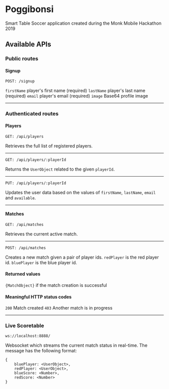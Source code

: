 # Poggibonsi
Smart Table Soccer application created during the Monk Mobile Hackathon 2019

## Available APIs
### Public routes


#### Signup
~~~~ 
POST: /signup 
~~~~
`firstName` player's first name (required)
`lastName` player's last name (required)
`email` player's email (required)
`image` Base64 profile image

---

### Authenticated routes

#### Players
~~~~ 
GET: /api/players 
~~~~

Retrieves the full list of registered players.

---

~~~~
GET: /api/players/:playerId
~~~~
Returns the `UserObject` related to the given `playerId`.

---


~~~~
PUT: /api/players/:playerId
~~~~

Updates the user data based on the values of `firstName`, `lastName`, `email` and `available`.

---

#### Matches
~~~~ 
GET: /api/matches 
~~~~
Retrieves the current active match.

---

~~~~ 
POST: /api/matches 
~~~~
Creates a new match given a pair of player ids.
`redPlayer` is the red player id.
`bluePlayer` is the blue player id.

#### Returned values
`{MatchObject}` if the match creation is successful

#### Meaningful HTTP status codes
`200` Match created
`403` Another match is in progress

---

### Live Scoretable
~~~~
ws://localhost:8888/
~~~~
Websocket which streams the current match status in real-time. The message has the following format:

~~~~
{
    bluePlayer: <UserObject>,
    redPlayer: <UserObject>,
    blueScore: <Number>,
    redScore: <Number>
}
~~~~


